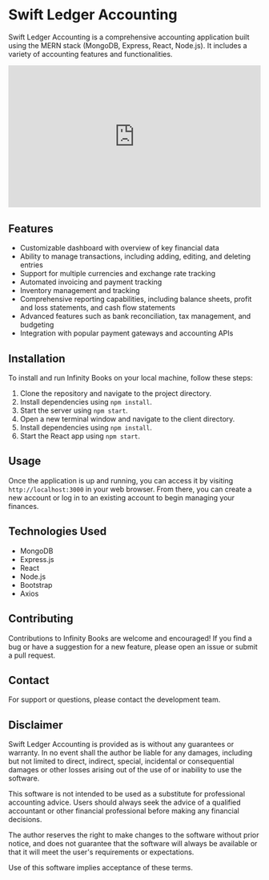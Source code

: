 # Swift Ledger Accounting

Swift Ledger Accounting is a comprehensive accounting application built using the MERN stack (MongoDB, Express, React, Node.js). It includes a variety of accounting features and functionalities.

<div style="position: relative; overflow: hidden; padding-top: 56.25%;"><iframe src="https://share.synthesia.io/embeds/videos/1d536999-287b-475e-bff2-7dd7a7e7045d" loading="lazy" title="Synthesia video player - Your AI video" allow="encrypted-media; fullscreen;" style="position: absolute; width: 100%; height: 100%; top: 0; left: 0; border: none; padding: 0; margin: 0; overflow:hidden;"></iframe></div>


## Features

- Customizable dashboard with overview of key financial data
- Ability to manage transactions, including adding, editing, and deleting entries
- Support for multiple currencies and exchange rate tracking
- Automated invoicing and payment tracking
- Inventory management and tracking
- Comprehensive reporting capabilities, including balance sheets, profit and loss statements, and cash flow statements
- Advanced features such as bank reconciliation, tax management, and budgeting
- Integration with popular payment gateways and accounting APIs

## Installation

To install and run Infinity Books on your local machine, follow these steps:

1. Clone the repository and navigate to the project directory.
2. Install dependencies using `npm install`.
3. Start the server using `npm start`.
4. Open a new terminal window and navigate to the client directory.
5. Install dependencies using `npm install`.
6. Start the React app using `npm start`.

## Usage

Once the application is up and running, you can access it by visiting `http://localhost:3000` in your web browser. From there, you can create a new account or log in to an existing account to begin managing your finances.

## Technologies Used

- MongoDB
- Express.js
- React
- Node.js
- Bootstrap
- Axios

## Contributing

Contributions to Infinity Books are welcome and encouraged! If you find a bug or have a suggestion for a new feature, please open an issue or submit a pull request.

## Contact

For support or questions, please contact the development team.

## Disclaimer

Swift Ledger Accounting is provided as is without any guarantees or warranty. In no event shall the author be liable for any damages, including but not limited to direct, indirect, special, incidental or consequential damages or other losses arising out of the use of or inability to use the software.

This software is not intended to be used as a substitute for professional accounting advice. Users should always seek the advice of a qualified accountant or other financial professional before making any financial decisions.

The author reserves the right to make changes to the software without prior notice, and does not guarantee that the software will always be available or that it will meet the user's requirements or expectations.

Use of this software implies acceptance of these terms.
